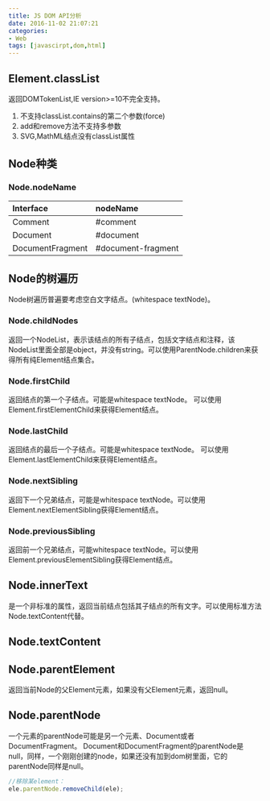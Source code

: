 ```yaml
---
title: JS DOM API分析
date: 2016-11-02 21:07:21
categories:
- Web
tags: [javascirpt,dom,html]
---
```


## Element.classList
返回DOMTokenList,IE version>=10不完全支持。
1. 不支持classList.contains的第二个参数(force)
2. add和remove方法不支持多参数
3. SVG,MathML结点没有classList属性

## Node种类
### Node.nodeName
|Interface|nodeName|
|:---------|:--------|
|Comment|#comment|
|Document|#document|
|DocumentFragment|#document-fragment|

## Node的树遍历
Node树遍历普遍要考虑空白文字结点。(whitespace textNode)。
### Node.childNodes
返回一个NodeList，表示该结点的所有子结点，包括文字结点和注释，该NodeList里面全部是object，并没有string。可以使用ParentNode.children来获得所有纯Element结点集合。
### Node.firstChild
返回结点的第一个子结点。可能是whitespace textNode。
可以使用Element.firstElementChild来获得Element结点。
### Node.lastChild
返回结点的最后一个子结点。可能是whitespace textNode。
可以使用Element.lastElementChild来获得Element结点。
### Node.nextSibling
返回下一个兄弟结点，可能是whitespace textNode。可以使用Element.nextElementSibling获得Element结点。
### Node.previousSibling
返回前一个兄弟结点，可能whitespace textNode。可以使用Element.previousElementSibling获得Element结点。

## Node.innerText
是一个非标准的属性，返回当前结点包括其子结点的所有文字。可以使用标准方法Node.textContent代替。
## Node.textContent
## Node.parentElement
返回当前Node的父Element元素，如果没有父Element元素，返回null。
## Node.parentNode
一个元素的parentNode可能是另一个元素、Document或者DocumentFragment。
Document和DocumentFragment的parentNode是null，同样，一个刚刚创建的node，如果还没有加到dom树里面，它的parentNode同样是null。
```javascript
//移除某element：
ele.parentNode.removeChild(ele);
```
